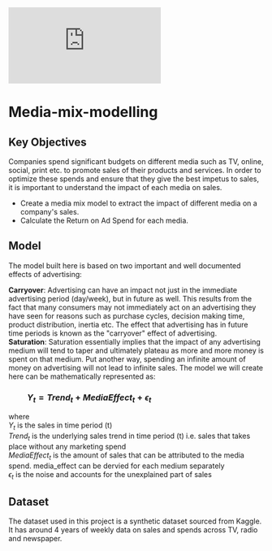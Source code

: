 ![MMM_Pic.pdf](https://github.com/Amiteshwar-Kukreja/Media-mix-modelling/files/10680085/MMM_Pic.pdf)

# Media-mix-modelling

## Key Objectives
Companies spend significant budgets on different media such as TV, online, social, print etc. to promote sales of their products and services. In order to optimize these spends and ensure that they give the best impetus to sales, it is important to understand the impact of each media on sales. <br> 

* Create a media mix model to extract the impact of different media on a company's sales. 
* Calculate the Return on Ad Spend for each media.


## Model

The model built here is based on two important and well documented effects of advertising:

**Carryover**: Advertising can have an impact not just in the immediate advertising period (day/week), but in future as well. This results from the fact that many consumers may not immediately act on an advertising they have seen for reasons such as purchase cycles, decision making time, product distribution, inertia etc. The effect that advertising has in future time periods is known as the "carryover" effect of advertising.<br>
**Saturation**: Saturation essentially implies that the impact of any advertising medium will tend to taper and ultimately plateau as more and more money is spent on that medium. Put another way, spending an infinite amount of money on advertising will not lead to infinite sales. 
The model we will create here  can be mathematically represented as: <br>

### &emsp;&emsp; $Y_{t} = Trend_{t} + Media Effect_{t} + \epsilon_{t}$

where <br>
$Y_{t}$ is the sales in time period (t) <br>
$Trend_{t}$ is the underlying sales trend in time period (t) i.e. sales that takes place without any marketing spend <br>
$Media Effect_{t}$ is the amount of sales that can be attributed to the media spend. media_effect can be dervied for each medium separately <br>
$\epsilon_{t}$ is the noise and accounts for the unexplained part of sales <br>


## Dataset

The dataset used in this project is a synthetic dataset sourced from Kaggle. It has around 4 years of weekly data on sales and spends across TV, radio and newspaper. 
